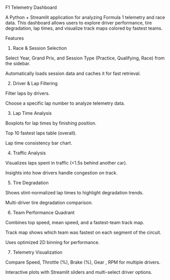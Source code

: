 F1 Telemetry Dashboard

A Python + Streamlit application for analyzing Formula 1 telemetry and race data. This dashboard allows users to explore driver performance, tire degradation, lap times, and visualize track maps colored by fastest teams.

Features
1. Race & Session Selection

Select Year, Grand Prix, and Session Type (Practice, Qualifying, Race) from the sidebar.

Automatically loads session data and caches it for fast retrieval.

2. Driver & Lap Filtering

Filter laps by drivers.

Choose a specific lap number to analyze telemetry data.

3. Lap Time Analysis

Boxplots for lap times by finishing position.

Top 10 fastest laps table (overall).

Lap time consistency bar chart.

4. Traffic Analysis

Visualizes laps spent in traffic (<1.5s behind another car).

Insights into how drivers handle congestion on track.

5. Tire Degradation

Shows stint-normalized lap times to highlight degradation trends.

Multi-driver tire degradation comparison.

6. Team Performance Quadrant

Combines top speed, mean speed, and a fastest-team track map.

Track map shows which team was fastest on each segment of the circuit.

Uses optimized 2D binning for performance.

7. Telemetry Visualization

Compare Speed, Throttle (%), Brake (%), Gear , RPM for multiple drivers.

Interactive plots with Streamlit sliders and multi-select driver options.
